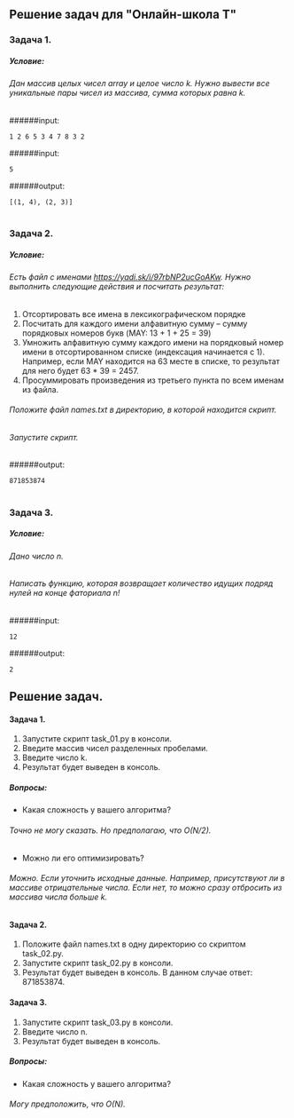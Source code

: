 Решение задач для "Онлайн-школа Т"
----------------------------------


### Задача 1.
##### Условие:
###### Дан массив целых чисел array и целое число k. Нужно вывести все уникальные пары чисел из массива, сумма которых равна k.
######input: 
```
1 2 6 5 3 4 7 8 3 2
```
######input:
```
5
```
######output: 
```
[(1, 4), (2, 3)]
```
#
### Задача 2.
##### Условие:
###### Есть файл с именами <https://yadi.sk/i/97rbNP2ucGoAKw>. Нужно выполнить следующие действия и посчитать результат:

1. Отсортировать все имена в лексикографическом порядке
2. Посчитать для каждого имени алфавитную сумму – сумму порядковых номеров букв (MAY: 13 + 1 + 25 = 39)
3. Умножить алфавитную сумму каждого имени на порядковый номер имени в отсортированном списке (индексация начинается с 1). Например, если MAY находится на 63 месте в списке, то результат для него будет 63 * 39 = 2457.
4. Просуммировать произведения из третьего пункта по всем именам из файла.
###### Положите файл names.txt в директорию, в которой находится скрипт.
###### Запустите скрипт.
######output: 
```
871853874
```
#
### Задача 3.
##### Условие:
###### Дано число n.
###### Написать функцию, которая возвращает количество идущих подряд нулей на конце фаториала n!
######input: 
```
12
```
######output: 
```
2
```
## Решение задач.
#### Задача 1.
1. Запустите скрипт task_01.py в консоли.
2. Введите массив чисел разделенных пробелами.
3. Введите число k.
4. Результат будет выведен в консоль.
##### Вопросы:
 - Какая сложность у вашего алгоритма?
###### Точно не могу сказать. Но предполагаю, что O(N/2).
 - Можно ли его оптимизировать?
###### Можно. Если уточнить исходные данные. Например, присутствуют ли в массиве отрицательные числа. Если нет, то можно сразу отбросить из массива числа больше k.
#### Задача 2.
1. Положите файл names.txt в одну директорию со скриптом task_02.py.
2. Запустите скрипт task_02.py в консоли.
3. Результат будет выведен в консоль. В данном случае ответ: 871853874.
#### Задача 3.
1. Запустите скрипт task_03.py в консоли.
2. Введите число n.
3. Результат будет выведен в консоль.
##### Вопросы:
 - Какая сложность у вашего алгоритма?
###### Могу предположить, что O(N).
